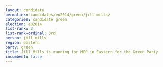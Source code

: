```yaml
---
layout: candidate
permalink: candidates/eu2014/green/jill-mills/
categories: candidate green
election: eu2014
list-rank: 3
list-rank-ordinal: 3rd
person: jill-mills
region: eastern
party: green
title: Jill Mills is running for MEP in Eastern for the Green Party
incumbent: false
---
```

